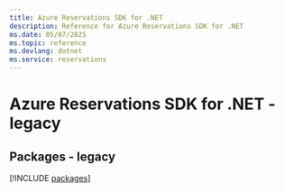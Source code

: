 ```yaml
---
title: Azure Reservations SDK for .NET
description: Reference for Azure Reservations SDK for .NET
ms.date: 05/07/2025
ms.topic: reference
ms.devlang: dotnet
ms.service: reservations
---
```

# Azure Reservations SDK for .NET - legacy
## Packages - legacy
[!INCLUDE [packages](reservations-index.md)]